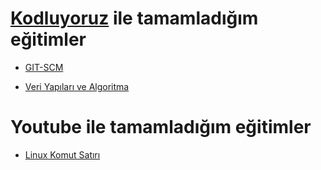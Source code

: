 # [Kodluyoruz](https://www.patika.dev) ile tamamladığım eğitimler

* [GIT-SCM](Git/README.md)

* [Veri Yapıları ve Algoritma](Veriyapilarivealgoritma/README.md)


# Youtube ile tamamladığım eğitimler

* [Linux Komut Satırı](Linux/README.md)
